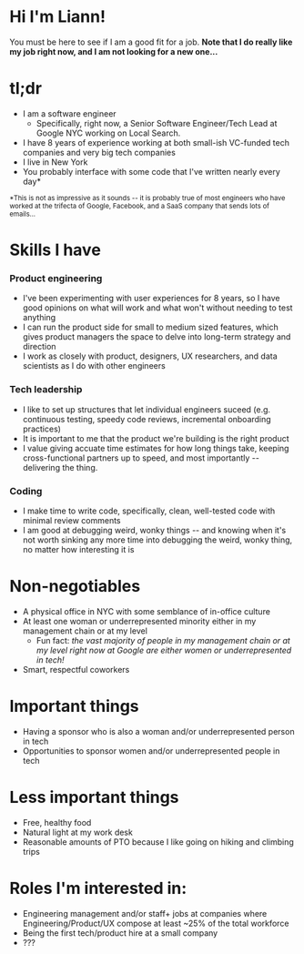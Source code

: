 # Hi I'm Liann!

You must be here to see if I am a good fit for a job. **Note that I do really like my job right now, and I am not looking for a new one...**

# tl;dr
* I am a software engineer
    * Specifically, right now, a Senior Software Engineer/Tech Lead at Google NYC working on Local Search.
* I have 8 years of experience working at both small-ish VC-funded tech companies and very big tech companies
* I live in New York
* You probably interface with some code that I've written nearly every day*

<small>*This is not as impressive as it sounds -- it is probably true of most engineers who have worked at the trifecta of Google, Facebook, and a SaaS company that sends lots of emails...</small>

# Skills I have

### Product engineering
  * I've been experimenting with user experiences for 8 years, so I have good opinions on what will work and what won't without needing to test anything
  * I can run the product side for small to medium sized features, which gives product managers the space to delve into long-term strategy and direction
  * I work as closely with product, designers, UX researchers, and data scientists as I do with other engineers
  
### Tech leadership
  * I like to set up structures that let individual engineers suceed (e.g. continuous testing, speedy code reviews, incremental onboarding practices)
  * It is important to me that the product we're building is the right product
  * I value giving accuate time estimates for how long things take, keeping cross-functional partners up to speed, and most importantly -- delivering the thing.

### Coding
  * I make time to write code, specifically, clean, well-tested code with minimal review comments
  * I am good at debugging weird, wonky things -- and knowing when it's not worth sinking any more time into debugging the weird, wonky thing, no matter how interesting it is

# Non-negotiables
* A physical office in NYC with some semblance of in-office culture
* At least one woman or underrepresented minority either in my management chain or at my level
  * Fun fact: *the vast majority of people in my management chain or at my level right now at Google are either women or underrepresented in tech!*
* Smart, respectful coworkers

# Important things
* Having a sponsor who is also a woman and/or underrepresented person in tech
* Opportunities to sponsor women and/or underrepresented people in tech

# Less important things
* Free, healthy food
* Natural light at my work desk
* Reasonable amounts of PTO because I like going on hiking and climbing trips

# Roles I'm interested in:
* Engineering management and/or staff+ jobs at companies where Engineering/Product/UX compose at least ~25% of the total workforce
* Being the first tech/product hire at a small company
* ???
